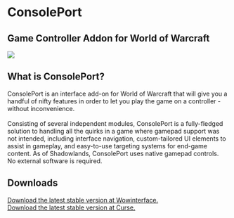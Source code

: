 # ConsolePort
<h2>Game Controller Addon for World of Warcraft</h2>
<img src="https://raw.githubusercontent.com/seblindfors/ConsolePort/master/Wiki/header.png"/>

<h2>What is ConsolePort?</h2>
ConsolePort is an interface add-on for World of Warcraft that will give you a handful of nifty features
in order to let you play the game on a controller - without inconvenience.
<br/><br/>
Consisting of several independent modules, ConsolePort is a fully-fledged solution to handling all the quirks in a game where gamepad support was not intended,
including interface navigation, custom-tailored UI elements to assist in gameplay, and easy-to-use targeting systems
for end-game content. As of Shadowlands, ConsolePort uses native gamepad controls. No external software is required.
<h2>Downloads</h2>
<a href="https://www.wowinterface.com/downloads/info23536-ConsolePort.html" target="_blank">Download the latest stable version at Wowinterface.</a></br>
<a href="https://www.curseforge.com/wow/addons/console-port" target="_blank">Download the latest stable version at Curse.</a>
